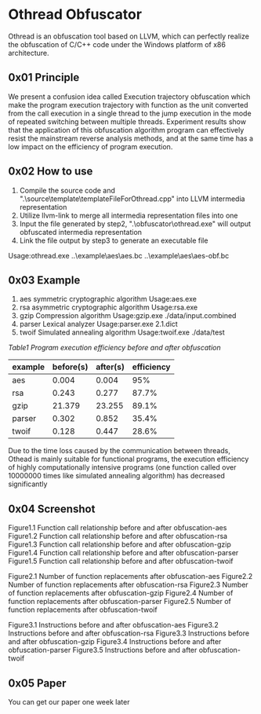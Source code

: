 # Othread Obfuscator

Othread is an obfuscation tool based on LLVM, which can perfectly realize the obfuscation of C/C++ code under the Windows platform of x86 architecture.

## 0x01 Principle

We present a confusion idea called Execution trajectory obfuscation which make the program execution trajectory with function as the unit converted from the call execution in a single thread to the jump execution in the mode of repeated switching between multiple threads. Experiment results show that the application of this obfuscation algorithm program can effectively resist the mainstream reverse analysis methods, and at the same time has a low impact on the efficiency of program execution. 

## 0x02 How to use

1. Compile the source code and ".\source\template\templateFileForOthread.cpp" into LLVM intermedia representation
2. Utilize llvm-link to merge all intermedia representation files into one
3. Input the file generated by step2, ".\obfuscator\othread.exe" will output obfuscated intermedia representation
4. Link the file output by step3 to generate an executable file

Usage:othread.exe ..\example\aes\aes.bc ..\example\aes\aes-obf.bc

## 0x03 Example

1. aes		symmetric cryptographic algorithm	Usage:aes.exe
2. rsa		asymmetric cryptographic algorithm	Usage:rsa.exe
3. gzip		Compression algorithm				Usage:gzip.exe ./data/input.combined
4. parser	Lexical analyzer					Usage:parser.exe 2.1.dict
5. twoif	Simulated annealing algorithm		Usage:twoif.exe ./data/test



*Table1 Program execution efficiency before and after obfuscation*

| example | before(s) | after(s) | efficiency |
| ------- | --------- | -------- | ---------- |
| aes     | 0.004     | 0.004    | 95%        |
| rsa     | 0.243     | 0.277    | 87.7%      |
| gzip    | 21.379    | 23.255   | 89.1%      |
| parser  | 0.302     | 0.852    | 35.4%      |
| twoif   | 0.128     | 0.447    | 28.6%      |



Due to the time loss caused by the communication between threads, Othead is mainly suitable for functional programs, the execution efficiency of highly computationally intensive programs (one function called over 10000000 times like simulated annealing algorithm) has decreased significantly



## 0x04 Screenshot

Figure1.1 Function call relationship before and after obfuscation-aes
Figure1.2 Function call relationship before and after obfuscation-rsa
Figure1.3 Function call relationship before and after obfuscation-gzip
Figure1.4 Function call relationship before and after obfuscation-parser
Figure1.5 Function call relationship before and after obfuscation-twoif

Figure2.1 Number of function replacements after obfuscation-aes
Figure2.2 Number of function replacements after obfuscation-rsa
Figure2.3 Number of function replacements after obfuscation-gzip
Figure2.4 Number of function replacements after obfuscation-parser
Figure2.5 Number of function replacements after obfuscation-twoif

Figure3.1 Instructions before and after obfuscation-aes
Figure3.2 Instructions before and after obfuscation-rsa
Figure3.3 Instructions before and after obfuscation-gzip
Figure3.4 Instructions before and after obfuscation-parser
Figure3.5 Instructions before and after obfuscation-twoif

## 0x05 Paper

You can get our paper one week later